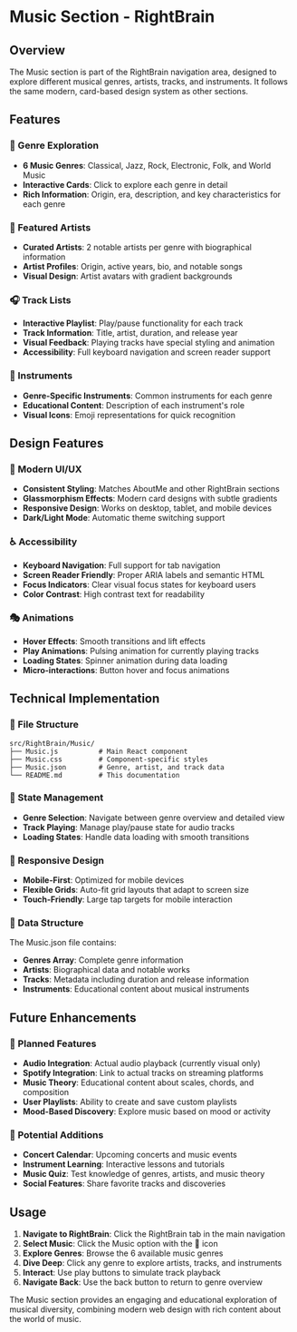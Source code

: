 # Music Section - RightBrain

## Overview
The Music section is part of the RightBrain navigation area, designed to explore different musical genres, artists, tracks, and instruments. It follows the same modern, card-based design system as other sections.

## Features

### 🎵 Genre Exploration
- **6 Music Genres**: Classical, Jazz, Rock, Electronic, Folk, and World Music
- **Interactive Cards**: Click to explore each genre in detail
- **Rich Information**: Origin, era, description, and key characteristics for each genre

### 🎤 Featured Artists
- **Curated Artists**: 2 notable artists per genre with biographical information
- **Artist Profiles**: Origin, active years, bio, and notable songs
- **Visual Design**: Artist avatars with gradient backgrounds

### 🎧 Track Lists
- **Interactive Playlist**: Play/pause functionality for each track
- **Track Information**: Title, artist, duration, and release year
- **Visual Feedback**: Playing tracks have special styling and animation
- **Accessibility**: Full keyboard navigation and screen reader support

### 🎸 Instruments
- **Genre-Specific Instruments**: Common instruments for each genre
- **Educational Content**: Description of each instrument's role
- **Visual Icons**: Emoji representations for quick recognition

## Design Features

### 🎨 Modern UI/UX
- **Consistent Styling**: Matches AboutMe and other RightBrain sections
- **Glassmorphism Effects**: Modern card designs with subtle gradients
- **Responsive Design**: Works on desktop, tablet, and mobile devices
- **Dark/Light Mode**: Automatic theme switching support

### ♿ Accessibility
- **Keyboard Navigation**: Full support for tab navigation
- **Screen Reader Friendly**: Proper ARIA labels and semantic HTML
- **Focus Indicators**: Clear visual focus states for keyboard users
- **Color Contrast**: High contrast text for readability

### 🎭 Animations
- **Hover Effects**: Smooth transitions and lift effects
- **Play Animations**: Pulsing animation for currently playing tracks
- **Loading States**: Spinner animation during data loading
- **Micro-interactions**: Button hover and focus animations

## Technical Implementation

### 📁 File Structure
```
src/RightBrain/Music/
├── Music.js          # Main React component
├── Music.css         # Component-specific styles
├── Music.json        # Genre, artist, and track data
└── README.md         # This documentation
```

### 🔄 State Management
- **Genre Selection**: Navigate between genre overview and detailed view
- **Track Playing**: Manage play/pause state for audio tracks
- **Loading States**: Handle data loading with smooth transitions

### 📱 Responsive Design
- **Mobile-First**: Optimized for mobile devices
- **Flexible Grids**: Auto-fit grid layouts that adapt to screen size
- **Touch-Friendly**: Large tap targets for mobile interaction

### 🎯 Data Structure
The Music.json file contains:
- **Genres Array**: Complete genre information
- **Artists**: Biographical data and notable works
- **Tracks**: Metadata including duration and release information
- **Instruments**: Educational content about musical instruments

## Future Enhancements

### 🔮 Planned Features
- **Audio Integration**: Actual audio playback (currently visual only)
- **Spotify Integration**: Link to actual tracks on streaming platforms
- **Music Theory**: Educational content about scales, chords, and composition
- **User Playlists**: Ability to create and save custom playlists
- **Mood-Based Discovery**: Explore music based on mood or activity

### 🌟 Potential Additions
- **Concert Calendar**: Upcoming concerts and music events
- **Instrument Learning**: Interactive lessons and tutorials
- **Music Quiz**: Test knowledge of genres, artists, and music theory
- **Social Features**: Share favorite tracks and discoveries

## Usage

1. **Navigate to RightBrain**: Click the RightBrain tab in the main navigation
2. **Select Music**: Click the Music option with the 🎵 icon
3. **Explore Genres**: Browse the 6 available music genres
4. **Dive Deep**: Click any genre to explore artists, tracks, and instruments
5. **Interact**: Use play buttons to simulate track playback
6. **Navigate Back**: Use the back button to return to genre overview

The Music section provides an engaging and educational exploration of musical diversity, combining modern web design with rich content about the world of music.
